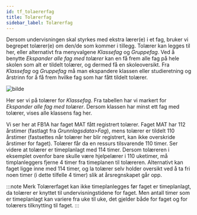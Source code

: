 ```yaml
---
id: tf_tolaererfag
title: Tolærerfag
sidebar_label: Tolærerfag
---
```


Dersom undervisningen skal styrkes med ekstra lærer(e) i et fag, bruker vi begrepet tolærer(e) om den/de som kommer i tillegg. Tolærer kan legges til her, eller alternativt fra menyvalgene _Klassefag_ og _Gruppefag_. Ved å benytte _Ekspander alle fag med tolærer_ kan en få frem alle fag på hele skolen som alt er tildelt tolærer, og dermed få en skoleoversikt. Fra _Klassefag_ og _Gruppefag_ må man ekspandere klassen eller studieretning og årstrinn for å få frem hvilke fag som har fått tildelt tolærer.

![bilde](https://user-images.githubusercontent.com/80097133/146538359-70fdd5a6-e6a0-4bb8-aa3b-bf95fee4c7b7.png)

Her ser vi på tolærer for _Klassefag_.
Fra tabellen har vi markert for _Ekspander alle fag med tolærer_. Dersom klassen har minst ett fag med tolærer, vises alle klassens fag her. 

Vi ser her at FB1A har faget MAT fått registrert tolærer. Faget MAT har 112 årstimer (fastlagt fra _Grunnlagsdata>Fag_), mens tolærer er tildelt 110 årstimer (fastsettes når tolærer her blir registrert, kan ikke overskride årstimer for faget). Tolærer får da en ressurs tilsvarende 110 timer. Ser videre at tolærer er timeplanlagt med 114 timer. Dersom tolæreren i eksemplet ovenfor bare skulle være hjelpelærer i 110 uketimer, må timplanleggers fjerne 4 timer fra timeplanen til tolæreren. Alternativt kan faget ligge inne med 114 timer, og la tolærer selv holder oversikt ved å ta fri noen timer (i dette tilfelle 4 timer) slik at årsregnskapet går opp.

:::note Merk
Tolærerfaget kan ikke timeplanlegges før faget er timeplanlagt, da tolærer er knyttet til undervisningstidene for faget. Men antall timer som er timeplanlagt kan variere fra uke til uke, det gjelder både for faget og for tolærers tilknytting til faget.
:::
